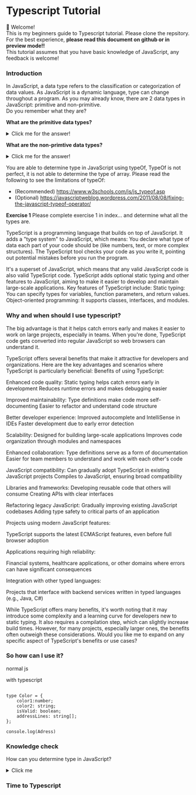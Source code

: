 # Typescript Tutorial

👋
Welcome! <br /> 
This is my beginners guide to Typescript tutorial. Please clone the repsitory. For the best experience, **please read this document on github or in preview mode!!** <br /> 
This tutorial assumes that you have basic knowledge of JavaScript, any feedback is welcome!

### Introduction

In JavaScript, a data type refers to the classification or categorization of data values. As JavaScript is a dynamic language, type can change throughout a program. As you may already know, there are 2 data types in JavaScript: primitive and non-primitive. <br />
Do you remember what they are?

**What are the primitive data types?**
<details>

  <summary>Click me for the answer!</summary>
  
1) Number
2) String
3) Boolean
4) Undefined
5) Null
6) Symbol 
7) BigInt 
</details>

**What are the non-primtive data types?**
<details>

  <summary>Click me for the answer!</summary>
  
1) Object
2) Function
3) Array
4) Date
5) Regex
6) Map
</details>

You are able to determine type in JavaScript using typeOf, TypeOf is not perfect, it is not able to determine the type of array. Please read the following to see the limitations of typeOf:
* (Recommended) https://www.w3schools.com/js/js_typeof.asp
* (Optional) https://javascriptweblog.wordpress.com/2011/08/08/fixing-the-javascript-typeof-operator/

**Exercise 1** Please complete exercise 1 in index... and determine what all the types are.

TypeScript is a programming language that builds on top of JavaScript. It adds a "type system" to JavaScript, which means:
You declare what type of data each part of your code should be (like numbers, text, or more complex structures).
The TypeScript tool checks your code as you write it, pointing out potential mistakes before you run the program.

It's a superset of JavaScript, which means that any valid JavaScript code is also valid TypeScript code. TypeScript adds optional static typing and other features to JavaScript, aiming to make it easier to develop and maintain large-scale applications.
Key features of TypeScript include:
Static typing: You can specify types for variables, function parameters, and return values.
Object-oriented programming: It supports classes, interfaces, and modules.


### Why and when should I use typescript?

The big advantage is that it helps catch errors early and makes it easier to work on large projects, especially in teams. When you're done, TypeScript code gets converted into regular JavaScript so web browsers can understand it.

TypeScript offers several benefits that make it attractive for developers and organizations. Here are the key advantages and scenarios where TypeScript is particularly beneficial:
Benefits of using TypeScript:

Enhanced code quality:
Static typing helps catch errors early in development
Reduces runtime errors and makes debugging easier


Improved maintainability:
Type definitions make code more self-documenting
Easier to refactor and understand code structure


Better developer experience:
Improved autocomplete and IntelliSense in IDEs
Faster development due to early error detection


Scalability:
Designed for building large-scale applications
Improves code organization through modules and namespaces


Enhanced collaboration:
Type definitions serve as a form of documentation
Easier for team members to understand and work with each other's code


JavaScript compatibility:
Can gradually adopt TypeScript in existing JavaScript projects
Compiles to JavaScript, ensuring broad compatibility

Libraries and frameworks:
Developing reusable code that others will consume
Creating APIs with clear interfaces


Refactoring legacy JavaScript:
Gradually improving existing JavaScript codebases
Adding type safety to critical parts of an application





Projects using modern JavaScript features:

TypeScript supports the latest ECMAScript features, even before full browser adoption


Applications requiring high reliability:

Financial systems, healthcare applications, or other domains where errors can have significant consequences


Integration with other typed languages:

Projects that interface with backend services written in typed languages (e.g., Java, C#)



While TypeScript offers many benefits, it's worth noting that it may introduce some complexity and a learning curve for developers new to static typing. It also requires a compilation step, which can slightly increase build times. However, for many projects, especially larger ones, the benefits often outweigh these considerations.
Would you like me to expand on any specific aspect of TypeScript's benefits or use cases?





### So how can I use it?





normal js 


with typescript 





```tsx

type Color = {
    color1:number;
    color2: string;
    isValid: boolean;
    addressLines: string[];
};

console.log(Adress)

```
### Knowledge check

How can you determine type in JavaScript?
<details>

  <summary>Click me</summary>
  
  ### Heading
  1. Foo
  2. Bar
     * Baz
     * Qux

  ### Some Javascript
  ```js
  function logSomething(something) {
    console.log('Something', something);
  }
  ```
</details>




### Time to Typescript  

